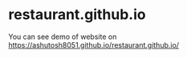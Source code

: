 # restaurant.github.io


You can see demo of website on 
https://ashutosh8051.github.io/restaurant.github.io/
